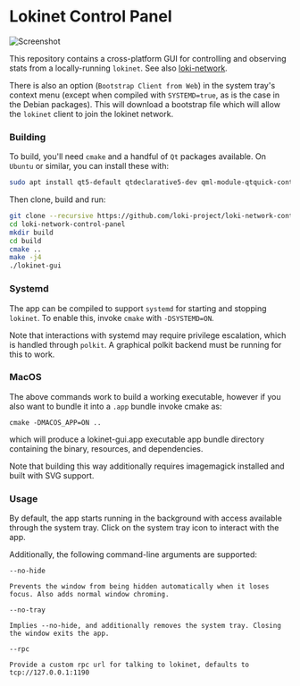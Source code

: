 # Lokinet Control Panel

![Screenshot](../media/images/lokinet_ui_screenshot.png?raw=true)

This repository contains a cross-platform GUI for controlling and observing stats from a locally-running `lokinet`. See also [loki-network](https://github.com/loki-project/loki-network).

There is also an option (`Bootstrap Client from Web`) in the system tray's context menu (except when compiled with `SYSTEMD=true`, as is the case in the Debian packages). This will download a bootstrap file which will allow the `lokinet` client to join the lokinet network.

### Building

To build, you'll need `cmake` and a handful of `Qt` packages available. On `Ubuntu` or similar, you can install these with:

```bash
sudo apt install qt5-default qtdeclarative5-dev qml-module-qtquick-controls qml-module-qtquick-controls2 qml-module-qtquick-dialogs qml-module-qt-labs-platform qml-module-qtcharts libqt5charts5-dev
```

Then clone, build and run:

```bash
git clone --recursive https://github.com/loki-project/loki-network-control-panel
cd loki-network-control-panel
mkdir build
cd build
cmake ..
make -j4
./lokinet-gui
```

### Systemd

The app can be compiled to support `systemd` for starting and stopping `lokinet`. To enable this, invoke `cmake` with `-DSYSTEMD=ON`.

Note that interactions with systemd may require privilege escalation, which is handled through `polkit`. A graphical polkit backend must be running for this to work.

### MacOS

The above commands work to build a working executable, however if you also want to bundle it into a
`.app` bundle invoke cmake as:

    cmake -DMACOS_APP=ON ..

which will produce a lokinet-gui.app executable app bundle directory containing the binary,
resources, and dependencies.

Note that building this way additionally requires imagemagick installed and built with SVG support.

### Usage

By default, the app starts running in the background with access available through the system tray. Click on the system tray icon to interact with the app.

Additionally, the following command-line arguments are supported:

```
--no-hide

Prevents the window from being hidden automatically when it loses focus. Also adds normal window chroming.

--no-tray

Implies --no-hide, and additionally removes the system tray. Closing the window exits the app.

--rpc 

Provide a custom rpc url for talking to lokinet, defaults to tcp://127.0.0.1:1190

```

